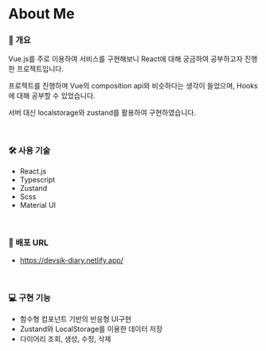 # About Me
### 📑 개요
Vue.js를 주로 이용하여 서비스를 구현해보니 React에 대해 궁금하여 공부하고자 진행한 프로젝트입니다.

프로젝트를 진행하며 Vue의 composition api와 비슷하다는 생각이 들었으며, Hooks에 대해 공부할 수 있었습니다.

서버 대신 localstorage와 zustand를 활용하여 구현하였습니다.

<br>

### 🛠️ 사용 기술
- React.js
- Typescript
- Zustand
- Scss
- Material UI
<br>

### 🔗 배포 URL
- https://devsik-diary.netlify.app/
<br>

### 💻 구현 기능
- 함수형 컴포넌트 기반의 반응형 UI구현
- Zustand와 LocalStorage를 이용한 데이터 저장
- 다이어리 조회, 생성, 수정, 삭제
